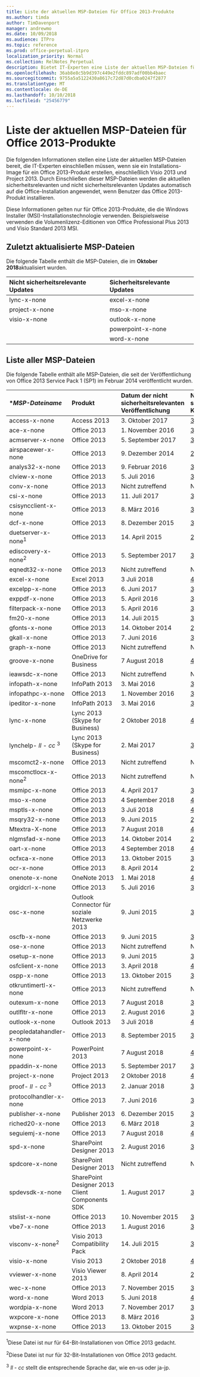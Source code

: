 ```yaml
---
title: Liste der aktuellen MSP-Dateien für Office 2013-Produkte
ms.author: timda
author: TimDavenport
manager: andrewmo
ms.date: 10/09/2018
ms.audience: ITPro
ms.topic: reference
ms.prod: office-perpetual-itpro
localization_priority: Normal
ms.collection: RelNotes_Perpetual
description: Bietet IT-Experten eine Liste der aktuellen MSP-Dateien für unbefristete Office 2013-Versionen, die Windows Installer (MSI) verwenden
ms.openlocfilehash: 36ab8e8c5b9d397c449e2fddc897adf00bb4baec
ms.sourcegitcommit: 9755a5a5122430a8617c72d87d0cdba0247f2877
ms.translationtype: MT
ms.contentlocale: de-DE
ms.lasthandoff: 10/10/2018
ms.locfileid: "25456779"
---
```

# <a name="list-of-the-most-current-msp-files-for-office-2013-products"></a>Liste der aktuellen MSP-Dateien für Office 2013-Produkte

Die folgenden Informationen stellen eine Liste der aktuellen MSP-Dateien bereit, die IT-Experten einschließen müssen, wenn sie ein Installations-Image für ein Office 2013-Produkt erstellen, einschließlich Visio 2013 und Project 2013. Durch Einschließen dieser MSP-Dateien werden die aktuellen sicherheitsrelevanten und nicht sicherheitsrelevanten Updates automatisch auf die Office-Installation angewendet, wenn Benutzer das Office 2013-Produkt installieren.
  
Diese Informationen gelten nur für Office 2013-Produkte, die die Windows Installer (MSI)-Installationstechnologie verwenden. Beispielsweise verwenden die Volumenlizenz-Editionen von Office Professional Plus 2013 und Visio Standard 2013 MSI.
  
## <a name="most-recently-updated-msp-files"></a>Zuletzt aktualisierte MSP-Dateien

Die folgende Tabelle enthält die MSP-Dateien, die im **Oktober 2018**aktualisiert wurden. 
  
|**Nicht sicherheitsrelevante Updates**|**Sicherheitsrelevante Updates**|
|:-----|:-----|
|lync-x-none  <br/>    |excel-x-none  <br/> |
|project-x-none  <br/>     |mso-x-none  <br/> |
|visio-x-none  <br/>    |outlook-x-none <br/> |
|| powerpoint-x-none <br/>|
|| word-x-none <br/>|

 
## <a name="list-of-all-msp-files"></a>Liste aller MSP-Dateien

Die folgende Tabelle enthält alle MSP-Dateien, die seit der Veröffentlichung von Office 2013 Service Pack 1 (SP1) im Februar 2014 veröffentlicht wurden.
  
|****MSP-Dateiname***|****Produkt****|****Datum der nicht sicherheitsrelevanten Veröffentlichung****|****Nicht sicherheitsrelevanter KB-Artikel****|****Datum der sicherheitsrelevanten Veröffentlichung****|****Sicherheitsrelevanter KB-Artikel****|****Sicherheitsrelevante KB veraltet****|
|:-----|:-----|:-----|:-----|:-----|:-----|:-----|
|access-x-none  <br/> |Access 2013  <br/> |3. Oktober 2017  <br/> |[3172543](https://support.microsoft.com/help/3172543) <br/> |10. Juli 2018  <br/> |[4018351](https://support.microsoft.com/en-us/help/4018351) <br/> |[4011234](https://support.microsoft.com/en-us/help/4011234) <br/> |
|ace-x-none  <br/> |Office 2013  <br/> |1. November 2016  <br/> |[3039750](https://support.microsoft.com/kb/3039750) <br/> |13. Februar 2018  <br/> |[3172459](https://support.microsoft.com/help/3172459) <br/> |Nicht zutreffend  <br/> |
|acmserver-x-none  <br/> |Office 2013  <br/> |5. September 2017  <br/> |[3172512](https://support.microsoft.com/help/3172512) <br/> |Nicht zutreffend  <br/> |–  <br/> |Nicht zutreffend  <br/> |
|airspacewer-x-none  <br/> |Office 2013  <br/> |9. Dezember 2014  <br/> |[2899522](https://support.microsoft.com/kb/2899522) <br/> |Nicht zutreffend  <br/> |–  <br/> |Nicht zutreffend  <br/> |
|analys32-x-none  <br/> |Office 2013  <br/> |9. Februar 2016  <br/> |[3054819](https://support.microsoft.com/kb/3054819) <br/> |Nicht zutreffend  <br/> |–  <br/> |Nicht zutreffend  <br/> |
|clview-x-none  <br/> |Office 2013  <br/> |5. Juli 2016  <br/> |[3101503](https://support.microsoft.com/kb/3101503) <br/> |Nicht zutreffend  <br/> |–  <br/> |Nicht zutreffend  <br/> |
|conv-x-none  <br/> |Office 2013  <br/> |Nicht zutreffend  <br/> |Nicht zutreffend  <br/> |12. September 2017  <br/> |[3213564](https://support.microsoft.com/help/3213564) <br/> |[3203392](https://support.microsoft.com/help/3203392) <br/> |
|csi-x-none  <br/> |Office 2013  <br/> |11. Juli 2017  <br/> |[3172545](https://support.microsoft.com/help/3172545) <br/> |Nicht zutreffend  <br/> |–  <br/> |Nicht zutreffend  <br/> |
|csisyncclient-x-none  <br/> |Office 2013  <br/> |8. März 2016  <br/> |[3114488](https://support.microsoft.com/kb/3114488) <br/> |Nicht zutreffend  <br/> |–  <br/> |Nicht zutreffend  <br/> |
|dcf-x-none  <br/> |Office 2013  <br/> |8. Dezember 2015  <br/> |[3023068](https://support.microsoft.com/kb/3023068) <br/> |13. Juni 2017  <br/> |[3162051](https://support.microsoft.com/help/3162051) <br/> |Nicht zutreffend  <br/> |
|duetserver-x-none<sup>1</sup> <br/> |Office 2013  <br/> |14. April 2015  <br/> |[2965214](https://support.microsoft.com/kb/2965214) <br/> |Nicht zutreffend  <br/> |–  <br/> |Nicht zutreffend  <br/> |
|ediscovery-x-none<sup>2</sup> <br/> |Office 2013  <br/> |5. September 2017  <br/> |[3172484](https://support.microsoft.com/help/3172484) <br/> |Nicht zutreffend  <br/> |–  <br/> |Nicht zutreffend  <br/> |
|eqnedt32-x-none  <br/> |Office 2013  <br/> |Nicht zutreffend  <br/> |Nicht zutreffend  <br/> |9. Januar 2018  <br/> |[4011580](https://support.microsoft.com/help/4011580) <br/> |[3162047](https://support.microsoft.com/help/3162047) <br/> |
|excel-x-none  <br/> |Excel 2013  <br/> |3 Juli 2018  <br/> |[4022244](https://support.microsoft.com/help/4022244) <br/> |9 Oktober 2018  <br/> |[4461460](https://support.microsoft.com/en-us/help/4461460) <br/> |[4092479](https://support.microsoft.com/en-us/help/4092479) <br/> |
|excelpp-x-none  <br/> |Office 2013  <br/> |6. Juni 2017  <br/> |[3191872](https://support.microsoft.com/help/3191872) <br/> |Nicht zutreffend  <br/> |–  <br/> |Nicht zutreffend  <br/> |
|exppdf-x-none  <br/> |Office 2013  <br/> |5. April 2016  <br/> |[3085587](https://support.microsoft.com/kb/3085587) <br/> |Nicht zutreffend  <br/> |–  <br/> |Nicht zutreffend  <br/> |
|filterpack-x-none  <br/> |Office 2013  <br/> |5. April 2016  <br/> |[3039756](https://support.microsoft.com/kb/3039756) <br/> |Nicht zutreffend  <br/> |–  <br/> |Nicht zutreffend  <br/> |
|fm20-x-none  <br/> |Office 2013  <br/> |14. Juli 2015  <br/> |[3023052](https://support.microsoft.com/kb/3023052) <br/> |9. Dezember 2014  <br/> |[2726958](https://support.microsoft.com/kb/2726958) <br/> |Keine  <br/> |
|gfonts-x-none  <br/> |Office 2013  <br/> |14. Oktober 2014  <br/> |[2760371](https://support.microsoft.com/kb/2760371) <br/> |Nicht zutreffend  <br/> |–  <br/> |Nicht zutreffend  <br/> |
|gkall-x-none  <br/> |Office 2013  <br/> |7. Juni 2016  <br/> |[3039795](https://support.microsoft.com/kb/3039795) <br/> |Nicht zutreffend  <br/> |–  <br/> |Nicht zutreffend  <br/> |
|graph-x-none  <br/> |Office 2013  <br/> |Nicht zutreffend  <br/> |Nicht zutreffend  <br/> |12. Juni 2018  <br/> |[4022182](https://support.microsoft.com/en-us/help/4022182) <br/> |[3172436](https://support.microsoft.com/en-us/help/3172436) <br/> |
|groove-x-none  <br/> |OneDrive for Business  <br/> |7 August 2018  <br/> |[4022226](https://support.microsoft.com/help/4022226) <br/> |Nicht zutreffend  <br/> |–  <br/> |Nicht zutreffend  <br/> |
|ieawsdc-x-none  <br/> |Office 2013  <br/> |Nicht zutreffend  <br/> |Nicht zutreffend  <br/> |11. August 2015  <br/> |[3039798](https://support.microsoft.com/kb/3039798) <br/> |Keine  <br/> |
|infopath-x-none  <br/> |InfoPath 2013  <br/> |3. Mai 2016  <br/> |[3114946](https://support.microsoft.com/kb/3114946) <br/> |8. März 2016  <br/> |[3114833](https://support.microsoft.com/kb/3114833) <br/> |[3054793](https://support.microsoft.com/kb/3054793) <br/> |
|infopathpc-x-none  <br/> |Office 2013  <br/> |1. November 2016  <br/> |[3127916](https://support.microsoft.com/kb/3127916) <br/> |Nicht zutreffend  <br/> |–  <br/> |Nicht zutreffend  <br/> |
|ipeditor-x-none  <br/> |InfoPath 2013  <br/> |3. Mai 2016  <br/> |[3114818](https://support.microsoft.com/kb/3114818) <br/> |8. Mai 2018  <br/> |[3162075](https://support.microsoft.com/en-us/help/3162075) <br/> |Nicht zutreffend  <br/> |
|lync-x-none  <br/> |Lync 2013 (Skype for Business)  <br/> |2 Oktober 2018  <br/> |[4461446](https://support.microsoft.com/en-us/help/4461446) <br/> |10. Juli 2018  <br/> |[4022225](https://support.microsoft.com/help/4022225) <br/> |[4011179](https://support.microsoft.com/help/4011179) <br/> |
|lynchelp- *ll*  -  *cc* <sup>3</sup> <br/> |Lync 2013 (Skype for Business)  <br/> |2. Mai 2017  <br/> |[3191873](https://support.microsoft.com/help/3191873) <br/> |12. September 2017  <br/> |[3213568](https://support.microsoft.com/help/3213568) <br/> |[3191937](https://support.microsoft.com/help/3191937) <br/> |
|mscomct2-x-none  <br/> |Office 2013  <br/> |Nicht zutreffend  <br/> |Nicht zutreffend  <br/> |13. Mai 2014  <br/> |[2760272](https://support.microsoft.com/kb/2760272) <br/> |Keine  <br/> |
|mscomctlocx-x-none<sup>2</sup> <br/> |Office 2013  <br/> |Nicht zutreffend  <br/> |Nicht zutreffend  <br/> |12. Januar 2016  <br/> |[3039794](https://support.microsoft.com/kb/3039794) <br/> |[2880502](https://support.microsoft.com/kb/2880502) <br/> |
|msmipc-x-none  <br/> |Office 2013  <br/> |4. April 2017  <br/> |[3172523](https://support.microsoft.com/help/3172523) <br/> |Nicht zutreffend  <br/> |–  <br/> |Nicht zutreffend  <br/> |
|mso-x-none  <br/> |Office 2013  <br/> |4 September 2018  <br/> |[4092469](https://support.microsoft.com/en-us/help/4092469) <br/> |9 Oktober 2018  <br/> |[4461445](https://support.microsoft.com/en-us/help/4461445) <br/> |[4032239](https://support.microsoft.com/en-us/help/4032239) <br/> |
|msptls-x-none  <br/> |Office 2013  <br/> |3 Juli 2018  <br/> |[4018378](https://support.microsoft.com/en-us/help/4018378) <br/> |11. August 2015  <br/> |[3054816](https://support.microsoft.com/kb/3054816) <br/> |Keine  <br/> |
|msqry32-x-none  <br/> |Office 2013  <br/> |9. Juni 2015  <br/> |[2889863](https://support.microsoft.com/kb/2889863) <br/> |Nicht zutreffend  <br/> |–  <br/> |Nicht zutreffend  <br/> |
|Mtextra-X-none  <br/> |Office 2013  <br/> |7 August 2018  <br/> |[4022212](https://support.microsoft.com/kb/4022212) <br/> |Nicht zutreffend  <br/> |–  <br/> |Nicht zutreffend  <br/> |
|nlgmsfad-x-none  <br/> |Office 2013  <br/> |14. Oktober 2014  <br/> |[2883095](https://support.microsoft.com/kb/2883095) <br/> |Nicht zutreffend  <br/> |–  <br/> |Nicht zutreffend  <br/> |
|oart-x-none  <br/> |Office 2013  <br/> |4 September 2018  <br/> |[4022233](https://support.microsoft.com/help/4022233) <br/> |12. Juni 2018  <br/> |[4018387](https://support.microsoft.com/en-us/help/4018387) <br/> |[4018288](https://support.microsoft.com/en-us/help/4018288) <br/> |
|ocfxca-x-none  <br/> |Office 2013  <br/> |13. Oktober 2015  <br/> |[3039720](https://support.microsoft.com/kb/3039720) <br/> |Nicht zutreffend  <br/> |–  <br/> |Nicht zutreffend  <br/> |
|ocr-x-none  <br/> |Office 2013  <br/> |8. April 2014  <br/> |[2760344](https://support.microsoft.com/kb/2760344) <br/> |Nicht zutreffend  <br/> |–  <br/> |Nicht zutreffend  <br/> |
|onenote-x-none  <br/> |OneNote 2013  <br/> |1. Mai 2018  <br/> |[4011281](https://support.microsoft.com/en-us/help/4011281) <br/> |9. August 2016  <br/> |[3115256](https://support.microsoft.com/kb/3115256) <br/> |[3101371](https://support.microsoft.com/kb/3101371) <br/> |
|orgidcrl-x-none  <br/> |Office 2013  <br/> |5. Juli 2016  <br/> |[3085565](https://support.microsoft.com/kb/3085565) <br/> |Nicht zutreffend  <br/> |–  <br/> |Nicht zutreffend  <br/> |
|osc-x-none  <br/> |Outlook Connector für soziale Netzwerke 2013  <br/> |9. Juni 2015  <br/> |[3054854](https://support.microsoft.com/kb/3054854) <br/> |Nicht zutreffend  <br/> |–  <br/> |Nicht zutreffend  <br/> |
|oscfb-x-none  <br/> |Office 2013  <br/> |9. Juni 2015  <br/> |[3054856](https://support.microsoft.com/kb/3054856) <br/> |Nicht zutreffend  <br/> |–  <br/> |Nicht zutreffend  <br/> |
|ose-x-none  <br/> |Office 2013  <br/> |Nicht zutreffend  <br/> |Nicht zutreffend  <br/> |10. Juli 2018  <br/> |[4022188](https://support.microsoft.com/en-us/help/4022188) <br/> |[4011253](https://support.microsoft.com/en-us/help/4011253) <br/> |
|osetup-x-none  <br/> |Office 2013  <br/> |9. Juni 2015  <br/> |[3054783](https://support.microsoft.com/kb/3054783) <br/> |10. Juli 2018  <br/> |[4022189](https://support.microsoft.com/en-us/help/4022189) <br/> |[4011254](https://support.microsoft.com/en-us/help/4011254) <br/> |
|osfclient-x-none  <br/> |Office 2013  <br/> |3. April 2018  <br/> |[4018333](https://support.microsoft.com/en-us/help/4018333) <br/> |9. Juni 2015  <br/> |[3039782](https://support.microsoft.com/kb/3039782) <br/> |Keine  <br/> |
|ospp-x-none  <br/> |Office 2013  <br/> |13. Oktober 2015  <br/> |[3039778](https://support.microsoft.com/kb/3039778) <br/> |Nicht zutreffend  <br/> |–  <br/> |Nicht zutreffend  <br/> |
|otkruntimertl-x-none  <br/> |Office 2013  <br/> |Nicht zutreffend  <br/> |Nicht zutreffend  <br/> |8. März 2016  <br/> |[3039746](https://support.microsoft.com/kb/3039746) <br/> |[2910941](https://support.microsoft.com/kb/2910941) <br/> |
|outexum-x-none  <br/> |Office 2013  <br/> |7 August 2018  <br/> |[3172506](https://support.microsoft.com/kb/3172506) <br/> |Nicht zutreffend  <br/> |–  <br/> |Nicht zutreffend  <br/> |
|outlfltr-x-none  <br/> |Office 2013  <br/> |2. August 2016  <br/> |[3115404](https://support.microsoft.com/kb/3115404) <br/> |Nicht zutreffend  <br/> |–  <br/> |Nicht zutreffend  <br/> |
|outlook-x-none  <br/> |Outlook 2013  <br/> |3 Juli 2018  <br/> |[4022242](https://support.microsoft.com/en-us/help/4022242) <br/> |9 Oktober 2018  <br/> |[4092477](https://support.microsoft.com/help/4092477) <br/> |[4032240](https://support.microsoft.com/help/4032240) <br/> |
|peopledatahandler-x-none  <br/> |Office 2013  <br/> |8. September 2015  <br/> |[3039766](https://support.microsoft.com/kb/3039766) <br/> |Nicht zutreffend  <br/> |–  <br/> |Nicht zutreffend  <br/> |
|powerpoint-x-none  <br/> |PowerPoint 2013  <br/> |7 August 2018  <br/> |[4018374](https://support.microsoft.com/en-us/help/4018374) <br/> |9 Oktober 2018  <br/> |[4092453](https://support.microsoft.com/help/4092453) <br/> |[4011069](https://support.microsoft.com/help/4011069) <br/> |
|ppaddin-x-none  <br/> |Office 2013  <br/> |5. September 2017  <br/> |[3213536](https://support.microsoft.com/help/3213536) <br/> |Nicht zutreffend  <br/> |–  <br/> |Nicht zutreffend  <br/> |
|project-x-none  <br/> |Project 2013  <br/> |2 Oktober 2018 <br/> |[4022227](https://support.microsoft.com/en-us/help/4022227) <br/> |10. November 2015  <br/> |[3101506](https://support.microsoft.com/kb/3101506) <br/> |Keine  <br/> |
|proof- *ll*  -  *cc* <sup>3</sup> <br/> |Office 2013  <br/> |2. Januar 2018  <br/> |[3172510](https://support.microsoft.com/help/3172510) <br/> |13. Mai 2014  <br/> |[2880463](https://support.microsoft.com/kb/2880463) <br/> |Keine  <br/> |
|protocolhandler-x-none  <br/> |Office 2013  <br/> |7. Juni 2016  <br/> |[3023049](https://support.microsoft.com/kb/3023049) <br/> |Nicht zutreffend  <br/> |–  <br/> |Nicht zutreffend  <br/> |
|publisher-x-none  <br/> |Publisher 2013  <br/> |6. Dezember 2015  <br/> |[3114329](https://support.microsoft.com/kb/3114329) <br/> |10. November 2015  <br/> |[3085561](https://support.microsoft.com/kb/3085561) <br/> |Keine  <br/> |
|riched20-x-none  <br/> |Office 2013  <br/> |6. März 2018  <br/> |[3172471](https://support.microsoft.com/en-us/help/3172471) <br/> |Nicht zutreffend  <br/> |–  <br/> |Nicht zutreffend  <br/> |
|seguiemj-x-none  <br/> |Office 2013  <br/> |7 August 2018  <br/> |[4011155](https://support.microsoft.com/help/4011155) <br/> |Nicht zutreffend  <br/> |–  <br/> |Nicht zutreffend  <br/> |
|spd-x-none  <br/> |SharePoint Designer 2013  <br/> |2. August 2016  <br/> |[3114721](https://support.microsoft.com/kb/3114721) <br/> |13. Mai 2014  <br/> |[2863836](https://support.microsoft.com/kb/2863836) <br/> |Keine  <br/> |
|spdcore-x-none  <br/> |SharePoint Designer 2013  <br/> |Nicht zutreffend  <br/> |Nicht zutreffend  <br/> |13. Mai 2014  <br/> |[2752096](https://support.microsoft.com/kb/2752096) <br/> |Keine  <br/> |
|spdevsdk-x-none  <br/> |SharePoint Designer 2013 Client Components SDK  <br/> |1. August 2017  <br/> |[3213571](https://support.microsoft.com/help/3213571) <br/> |13. Mai 2014  <br/> |[2863854](https://support.microsoft.com/kb/2863854) <br/> |Keine  <br/> |
|stslist-x-none  <br/> |Office 2013  <br/> |10. November 2015  <br/> |[3055007](https://support.microsoft.com/kb/3055007) <br/> |Nicht zutreffend  <br/> |–  <br/> |Nicht zutreffend  <br/> |
|vbe7-x-none  <br/> |Office 2013  <br/> |1. August 2016  <br/> |[3172443](https://support.microsoft.com/help/3172443) <br/> |8. November 2016  <br/> |[3115153](https://support.microsoft.com/kb/3115153) <br/> |[3039734](https://support.microsoft.com/kb/3039734) <br/> |
|visconv-x-none<sup>2</sup> <br/> |Visio 2013 Compatibility Pack  <br/> |14. Juli 2015  <br/> |[3054828](https://support.microsoft.com/kb/3054828) <br/> |Nicht zutreffend  <br/> |–  <br/> |Nicht zutreffend  <br/> |
|visio-x-none  <br/> |Visio 2013  <br/> |2 Oktober 2018  <br/> |[4018331](https://support.microsoft.com/en-us/help/4018331) <br/> |14. Juni 2016  <br/> |[3115020](https://support.microsoft.com/kb/3115020) <br/> |[3114489](https://support.microsoft.com/kb/3114489) <br/> |
|vviewer-x-none  <br/> |Visio Viewer 2013  <br/> |8. April 2014  <br/> |[2817301](https://support.microsoft.com/kb/2817301) <br/> |Nicht zutreffend  <br/> |–  <br/> |Nicht zutreffend  <br/> |
|wec-x-none  <br/> |Office 2013  <br/> |7. November 2015  <br/> |[3172533](https://support.microsoft.com/help/3172533) <br/> |Nicht zutreffend  <br/> |–  <br/> |Nicht zutreffend  <br/> |
|word-x-none  <br/> |Word 2013  <br/> |5. Juni 2018 <br/> |[4022186](https://support.microsoft.com/en-us/help/4022186) <br/> |9 Oktober 2018  <br/> |[4461457](https://support.microsoft.com/en-us/help/4461457) <br/> |[4032246](https://support.microsoft.com/en-us/help/4032246) <br/> |
|wordpia-x-none  <br/> |Word 2013  <br/> |7. November 2017  <br/> |[3162081](https://support.microsoft.com/help/3162081) <br/> |Nicht zutreffend  <br/> |–  <br/> |Nicht zutreffend  <br/> |
|wxpcore-x-none  <br/> |Office 2013  <br/> |8. März 2016  <br/> |[3114499](https://support.microsoft.com/kb/3114499) <br/> |Nicht zutreffend  <br/> |–  <br/> |Nicht zutreffend  <br/> |
|wxpnse-x-none  <br/> |Office 2013  <br/> |13. Oktober 2015  <br/> |[3039701](https://support.microsoft.com/kb/3039701) <br/> |Nicht zutreffend  <br/> |–  <br/> |Nicht zutreffend  <br/> |
   
<sup>1</sup>Diese Datei ist nur für 64-Bit-Installationen von Office 2013 gedacht.
  
<sup>2</sup>Diese Datei ist nur für 32-Bit-Installationen von Office 2013 gedacht.
  
<sup>3</sup> *ll*  -  *cc* stellt die entsprechende Sprache dar, wie en-us oder ja-jp. 
  
